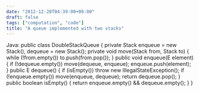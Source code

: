 ```yaml
---
date: "2012-12-20T04:39:00+00:00"
draft: false
tags: ["computation", "code"]
title: "A queue implemented with two stacks"
---
```

Java: public class DoubleStackQueue { private Stack enqueue = new Stack(), dequeue = new Stack(); private void move(Stack from, Stack to) { while (!from.empty()) to.push(from.pop()); } public void enqueue(E element) { if (!dequeue.empty()) move(dequeue, enqueue); enqueue.push(element); } public E dequeue() { if (isEmpty()) throw new IllegalStateException(); if (!enqueue.empty()) move(enqueue, dequeue); return dequeue.pop(); } public boolean isEmpty() { return enqueue.empty() && dequeue.empty(); } }
